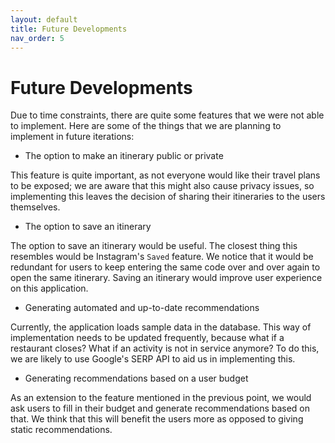 ```yaml
---
layout: default
title: Future Developments
nav_order: 5
---
```


# Future Developments

Due to time constraints, there are quite some features that we were not able to implement. Here are some of the things that we are planning to implement in future iterations: 

- The option to make an itinerary public or private

This feature is quite important, as not everyone would like their travel plans to be exposed; we are aware that this might also cause privacy issues, so implementing this leaves the decision of sharing their itineraries to the users themselves.

- The option to save an itinerary

The option to save an itinerary would be useful. The closest thing this resembles would be Instagram's `Saved` feature. We notice that it would be redundant for users to keep entering the same code over and over again to open the same itinerary. Saving an itinerary would improve user experience on this application.

- Generating automated and up-to-date recommendations

Currently, the application loads sample data in the database. This way of implementation needs to be updated frequently, because what if a restaurant closes? What if an activity is not in service anymore? To do this, we are likely to use Google's SERP API to aid us in implementing this.

- Generating recommendations based on a user budget

As an extension to the feature mentioned in the previous point, we would ask users to fill in their budget and generate recommendations based on that. We think that this will benefit the users more as opposed to giving static recommendations.

#### More to come!